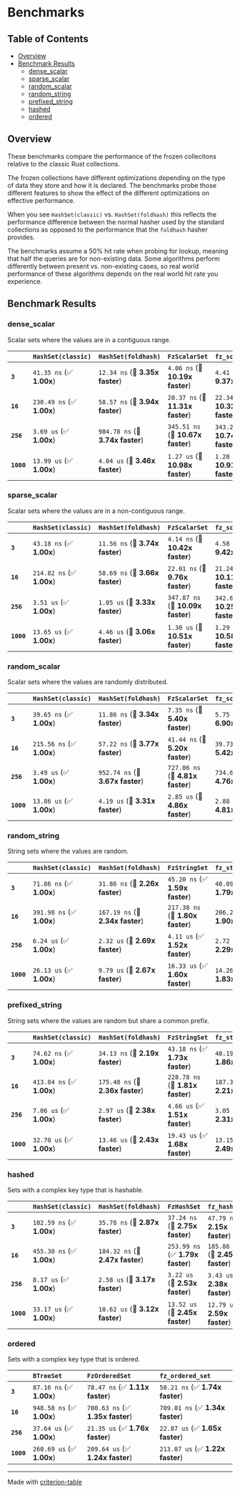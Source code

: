 # Benchmarks

## Table of Contents

- [Overview](#overview)
- [Benchmark Results](#benchmark-results)
    - [dense_scalar](#dense_scalar)
    - [sparse_scalar](#sparse_scalar)
    - [random_scalar](#random_scalar)
    - [random_string](#random_string)
    - [prefixed_string](#prefixed_string)
    - [hashed](#hashed)
    - [ordered](#ordered)

## Overview

These benchmarks compare the performance of the frozen collecitons relative
to the classic Rust collections.

The frozen collections have different optimizations depending on the type of data they
store and how it is declared. The benchmarks probe those different features to show
the effect of the different optimizations on effective performance.

When you see `HashSet(classic)` vs. `HashSet(foldhash)` this reflects the performance difference between the
normal hasher used by the standard collections as opposed to the performance that the
`foldhash` hasher provides.

The benchmarks assume a 50% hit rate when probing for lookup, meaning that
half the queries are for non-existing data. Some algorithms perform differently between
present vs. non-existing cases, so real world performance of these algorithms depends on the
real world hit rate you experience.

## Benchmark Results

### dense_scalar

Scalar sets where the values are in a contiguous range.

|            | `HashSet(classic)`          | `HashSet(foldhash)`              | `FzScalarSet`                     | `fz_scalar_set`                    |
|:-----------|:----------------------------|:---------------------------------|:----------------------------------|:---------------------------------- |
| **`3`**    | `41.35 ns` (✅ **1.00x**)    | `12.34 ns` (🚀 **3.35x faster**)  | `4.06 ns` (🚀 **10.19x faster**)   | `4.41 ns` (🚀 **9.37x faster**)     |
| **`16`**   | `230.49 ns` (✅ **1.00x**)   | `58.57 ns` (🚀 **3.94x faster**)  | `20.37 ns` (🚀 **11.31x faster**)  | `22.34 ns` (🚀 **10.32x faster**)   |
| **`256`**  | `3.69 us` (✅ **1.00x**)     | `984.78 ns` (🚀 **3.74x faster**) | `345.51 ns` (🚀 **10.67x faster**) | `343.21 ns` (🚀 **10.74x faster**)  |
| **`1000`** | `13.99 us` (✅ **1.00x**)    | `4.04 us` (🚀 **3.46x faster**)   | `1.27 us` (🚀 **10.98x faster**)   | `1.28 us` (🚀 **10.91x faster**)    |

### sparse_scalar

Scalar sets where the values are in a non-contiguous range.

|            | `HashSet(classic)`          | `HashSet(foldhash)`             | `FzScalarSet`                     | `fz_scalar_set`                    |
|:-----------|:----------------------------|:--------------------------------|:----------------------------------|:---------------------------------- |
| **`3`**    | `43.18 ns` (✅ **1.00x**)    | `11.56 ns` (🚀 **3.74x faster**) | `4.14 ns` (🚀 **10.42x faster**)   | `4.58 ns` (🚀 **9.42x faster**)     |
| **`16`**   | `214.82 ns` (✅ **1.00x**)   | `58.69 ns` (🚀 **3.66x faster**) | `22.01 ns` (🚀 **9.76x faster**)   | `21.24 ns` (🚀 **10.11x faster**)   |
| **`256`**  | `3.51 us` (✅ **1.00x**)     | `1.05 us` (🚀 **3.33x faster**)  | `347.87 ns` (🚀 **10.09x faster**) | `342.61 ns` (🚀 **10.25x faster**)  |
| **`1000`** | `13.65 us` (✅ **1.00x**)    | `4.46 us` (🚀 **3.06x faster**)  | `1.30 us` (🚀 **10.51x faster**)   | `1.29 us` (🚀 **10.58x faster**)    |

### random_scalar

Scalar sets where the values are randomly distributed.

|            | `HashSet(classic)`          | `HashSet(foldhash)`              | `FzScalarSet`                    | `fz_scalar_set`                   |
|:-----------|:----------------------------|:---------------------------------|:---------------------------------|:--------------------------------- |
| **`3`**    | `39.65 ns` (✅ **1.00x**)    | `11.86 ns` (🚀 **3.34x faster**)  | `7.35 ns` (🚀 **5.40x faster**)   | `5.75 ns` (🚀 **6.90x faster**)    |
| **`16`**   | `215.56 ns` (✅ **1.00x**)   | `57.22 ns` (🚀 **3.77x faster**)  | `41.44 ns` (🚀 **5.20x faster**)  | `39.73 ns` (🚀 **5.42x faster**)   |
| **`256`**  | `3.49 us` (✅ **1.00x**)     | `952.74 ns` (🚀 **3.67x faster**) | `727.06 ns` (🚀 **4.81x faster**) | `734.62 ns` (🚀 **4.76x faster**)  |
| **`1000`** | `13.86 us` (✅ **1.00x**)    | `4.19 us` (🚀 **3.31x faster**)   | `2.85 us` (🚀 **4.86x faster**)   | `2.88 us` (🚀 **4.81x faster**)    |

### random_string

String sets where the values are random.

|            | `HashSet(classic)`          | `HashSet(foldhash)`              | `FzStringSet`                    | `fz_string_set`                   |
|:-----------|:----------------------------|:---------------------------------|:---------------------------------|:--------------------------------- |
| **`3`**    | `71.86 ns` (✅ **1.00x**)    | `31.86 ns` (🚀 **2.26x faster**)  | `45.20 ns` (✅ **1.59x faster**)  | `40.09 ns` (✅ **1.79x faster**)   |
| **`16`**   | `391.98 ns` (✅ **1.00x**)   | `167.19 ns` (🚀 **2.34x faster**) | `217.38 ns` (🚀 **1.80x faster**) | `206.26 ns` (🚀 **1.90x faster**)  |
| **`256`**  | `6.24 us` (✅ **1.00x**)     | `2.32 us` (🚀 **2.69x faster**)   | `4.11 us` (✅ **1.52x faster**)   | `2.72 us` (🚀 **2.29x faster**)    |
| **`1000`** | `26.13 us` (✅ **1.00x**)    | `9.79 us` (🚀 **2.67x faster**)   | `16.33 us` (✅ **1.60x faster**)  | `14.26 us` (🚀 **1.83x faster**)   |

### prefixed_string

String sets where the values are random but share a common prefix.

|            | `HashSet(classic)`          | `HashSet(foldhash)`              | `FzStringSet`                    | `fz_string_set`                   |
|:-----------|:----------------------------|:---------------------------------|:---------------------------------|:--------------------------------- |
| **`3`**    | `74.62 ns` (✅ **1.00x**)    | `34.13 ns` (🚀 **2.19x faster**)  | `43.18 ns` (✅ **1.73x faster**)  | `40.19 ns` (🚀 **1.86x faster**)   |
| **`16`**   | `413.84 ns` (✅ **1.00x**)   | `175.48 ns` (🚀 **2.36x faster**) | `228.78 ns` (🚀 **1.81x faster**) | `187.36 ns` (🚀 **2.21x faster**)  |
| **`256`**  | `7.06 us` (✅ **1.00x**)     | `2.97 us` (🚀 **2.38x faster**)   | `4.66 us` (✅ **1.51x faster**)   | `3.05 us` (🚀 **2.31x faster**)    |
| **`1000`** | `32.70 us` (✅ **1.00x**)    | `13.46 us` (🚀 **2.43x faster**)  | `19.43 us` (✅ **1.68x faster**)  | `13.15 us` (🚀 **2.49x faster**)   |

### hashed

Sets with a complex key type that is hashable.

|            | `HashSet(classic)`          | `HashSet(foldhash)`              | `FzHashSet`                      | `fz_hash_set`                     |
|:-----------|:----------------------------|:---------------------------------|:---------------------------------|:--------------------------------- |
| **`3`**    | `102.59 ns` (✅ **1.00x**)   | `35.78 ns` (🚀 **2.87x faster**)  | `37.24 ns` (🚀 **2.75x faster**)  | `47.79 ns` (🚀 **2.15x faster**)   |
| **`16`**   | `455.30 ns` (✅ **1.00x**)   | `184.32 ns` (🚀 **2.47x faster**) | `253.99 ns` (✅ **1.79x faster**) | `185.86 ns` (🚀 **2.45x faster**)  |
| **`256`**  | `8.17 us` (✅ **1.00x**)     | `2.58 us` (🚀 **3.17x faster**)   | `3.22 us` (🚀 **2.53x faster**)   | `3.43 us` (🚀 **2.38x faster**)    |
| **`1000`** | `33.17 us` (✅ **1.00x**)    | `10.62 us` (🚀 **3.12x faster**)  | `13.52 us` (🚀 **2.45x faster**)  | `12.79 us` (🚀 **2.59x faster**)   |

### ordered

Sets with a complex key type that is ordered.

|            | `BTreeSet`                | `FzOrderedSet`                   | `fz_ordered_set`                  |
|:-----------|:--------------------------|:---------------------------------|:--------------------------------- |
| **`3`**    | `87.16 ns` (✅ **1.00x**)  | `78.47 ns` (✅ **1.11x faster**)  | `50.21 ns` (✅ **1.74x faster**)   |
| **`16`**   | `948.58 ns` (✅ **1.00x**) | `700.63 ns` (✅ **1.35x faster**) | `709.01 ns` (✅ **1.34x faster**)  |
| **`256`**  | `37.64 us` (✅ **1.00x**)  | `21.35 us` (✅ **1.76x faster**)  | `22.87 us` (✅ **1.65x faster**)   |
| **`1000`** | `260.69 us` (✅ **1.00x**) | `209.64 us` (✅ **1.24x faster**) | `213.07 us` (✅ **1.22x faster**)  |

---
Made with [criterion-table](https://github.com/nu11ptr/criterion-table)

